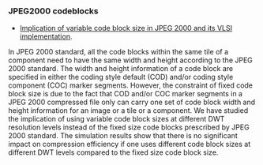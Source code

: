 ### JPEG2000 codeblocks
* [Implication of variable code block size in JPEG 2000 and its VLSI implementation](file:///home/josejuan/Downloads/9c960516d07ce29dc2.pdf). 

In JPEG 2000 standard, all the code blocks within the same tile of a component need to have the same width and height 
according to the JPEG 2000 standard. The width and height information of a code block are specified in either the 
coding style default (COD) and/or coding style component (COC) marker segments. However, the constraint of fixed 
code block size is due to the fact that COD and/or COC marker segments in a JPEG 2000 compressed file only can carry 
one set of code block width and height information for an image or a tile or a component. We have studied the 
implication of using variable code block sizes at different DWT resolution levels instead of the fixed size code blocks 
prescribed by JPEG 2000 standard. The simulation results show that there is no significant impact on compression 
efficiency if one uses different code block sizes at different DWT levels compared to the fixed size code block size.
